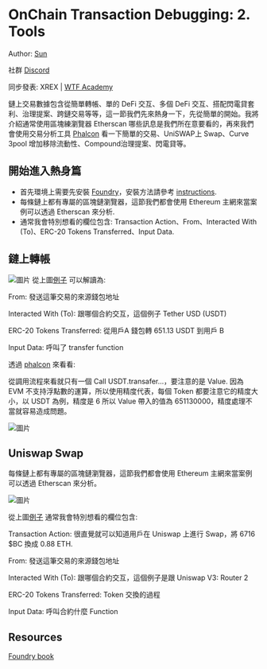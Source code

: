 # OnChain Transaction Debugging: 2. Tools

Author: [Sun](https://twitter.com/1nf0s3cpt)

社群 [Discord](https://discord.gg/3y3d9DMQ)

同步發表: XREX | [WTF Academy](https://github.com/AmazingAng/WTF-Solidity#%E9%93%BE%E4%B8%8A%E5%A8%81%E8%83%81%E5%88%86%E6%9E%90)

鏈上交易數據包含從簡單轉帳、單的 DeFi 交互、多個 DeFi 交互、搭配閃電貸套利、治理提案、跨鏈交易等等，這一節我們先來熱身一下，先從簡單的開始。我將介紹通常使用區塊練瀏覽器 Etherscan 哪些訊息是我們所在意要看的，再來我們會使用交易分析工具 [Phalcon](https://phalcon.blocksec.com/) 看一下簡單的交易、UniSWAP上 Swap、Curve 3pool 增加移除流動性、Compound治理提案、閃電貸等。

## 開始進入熱身篇
- 首先環境上需要先安裝 [Foundry](https://github.com/foundry-rs/foundry)，安裝方法請參考 [instructions](https://book.getfoundry.sh/getting-started/installation.html).
- 每條鏈上都有專屬的區塊鏈瀏覽器，這節我們都會使用 Ethereum 主網來當案例可以透過 Etherscan 來分析.
- 通常我會特別想看的欄位包含: Transaction Action、From、Interacted With (To)、ERC-20 Tokens Transferred、Input Data.

## 鏈上轉帳
![圖片](https://user-images.githubusercontent.com/52526645/211021954-6c5828be-7293-452b-8ef6-a268db54b932.png)
從上圖[例子](https://etherscan.io/tx/0x96a3fdd23fc5052d99b4be0ac55dc9b0eeff888fba447cce6b4dce1743497ad1) 可以解讀為:

From: 發送這筆交易的來源錢包地址

Interacted With (To): 跟哪個合約交互，這個例子 Tether USD (USDT) 

ERC-20 Tokens Transferred: 從用戶A 錢包轉 651.13 USDT 到用戶 B

Input Data: 呼叫了 transfer function

透過 [phalcon](https://phalcon.blocksec.com/tx/eth/0x836ef3d01a52c4b9304c3d683f6ff2b296c7331b6fee86e3b116732ce1d5d124) 來看看:

從調用流程來看就只有一個 Call USDT.transafer...，要注意的是 Value. 因為 EVM 不支持浮點數的運算，所以使用精度代表，每個 Token 都要注意它的精度大小，以 USDT 為例，精度是 6 所以 Value 帶入的值為 651130000，精度處理不當就容易造成問題。

![圖片](https://user-images.githubusercontent.com/52526645/211022964-f819b35c-d442-488c-9645-7733af219d1c.png)



## Uniswap Swap
每條鏈上都有專屬的區塊鏈瀏覽器，這節我們都會使用 Ethereum 主網來當案例可以透過 Etherscan 來分析。

![圖片](https://user-images.githubusercontent.com/52526645/211020562-67e6c7c1-a73f-42a6-97c4-b7546ae8bb95.png)

從上圖[例子](https://etherscan.io/tx/0x96a3fdd23fc5052d99b4be0ac55dc9b0eeff888fba447cce6b4dce1743497ad1) 通常我會特別想看的欄位包含: 

Transaction Action: 很直覺就可以知道用戶在 Uniswap 上進行 Swap，將 6716 $BC 換成 0.88 ETH.

From: 發送這筆交易的來源錢包地址

Interacted With (To): 跟哪個合約交互，這個例子是跟 Uniswap V3: Router 2

ERC-20 Tokens Transferred: Token 交換的過程

Input Data: 呼叫合約什麼 Function

## Resources
[Foundry book](https://book.getfoundry.sh/)
